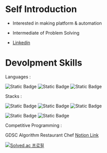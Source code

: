 # Self Introduction

- Interested in making platform & automation

- Intermediate of Problem Solving

- [Linkedin](https://www.linkedin.com/in/chaehyun-lim/)

# Devolpment Skills

Languages :

![Static Badge](https://img.shields.io/badge/Python-Advanced?logo=python&logoColor=ffd438&labelColor=306998&color=646464)
![Static Badge](https://img.shields.io/badge/C%2FC%2B%2B-Advanced?logo=C%2B%2B&labelColor=5E97D0&color=044F88)
![Static Badge](https://img.shields.io/badge/Java-ED8B00?logo=openjdk&logoColor=white)


Stacks :

![Static Badge](https://img.shields.io/badge/Flask-Advanced?logo=flask&color=000000)
![Static Badge](https://img.shields.io/badge/Django-Intermediate?logo=django&color=092e20)
![Static Badge](https://img.shields.io/badge/MySQL-Intermediate?logo=mysql&labelColor=f29111&color=00758f)

![Static Badge](https://img.shields.io/badge/Docker-Intermediate?logo=docker&logoColor=0db7ed&labelColor=384d54&color=blue)
![Static Badge](https://img.shields.io/badge/Kubernetes-Intermediate?logo=kubernetes&labelColor=0c0c0c&color=3970e4)

Competitive Programming :

GDSC Algorithm Restaurant Chef [Notion Link](https://chayhyeon.notion.site/GDSC-8aff469b8a074b76aa125a7fc4fc29ea?pvs=4)

[![Solved.ac
프로필](http://mazassumnida.wtf/api/v2/generate_badge?boj=chayhyeon)](https://solved.ac/chayhyeon)
